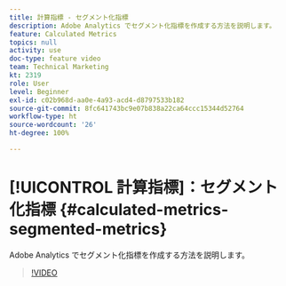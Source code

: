 ```yaml
---
title: 計算指標 - セグメント化指標
description: Adobe Analytics でセグメント化指標を作成する方法を説明します。
feature: Calculated Metrics
topics: null
activity: use
doc-type: feature video
team: Technical Marketing
kt: 2319
role: User
level: Beginner
exl-id: c02b968d-aa0e-4a93-acd4-d8797533b182
source-git-commit: 8fc641743bc9e07b838a22ca64ccc15344d52764
workflow-type: ht
source-wordcount: '26'
ht-degree: 100%

---
```


# [!UICONTROL 計算指標]：セグメント化指標 {#calculated-metrics-segmented-metrics}

Adobe Analytics でセグメント化指標を作成する方法を説明します。

>[!VIDEO](https://video.tv.adobe.com/v/25409/?quality=12&learn=on)
